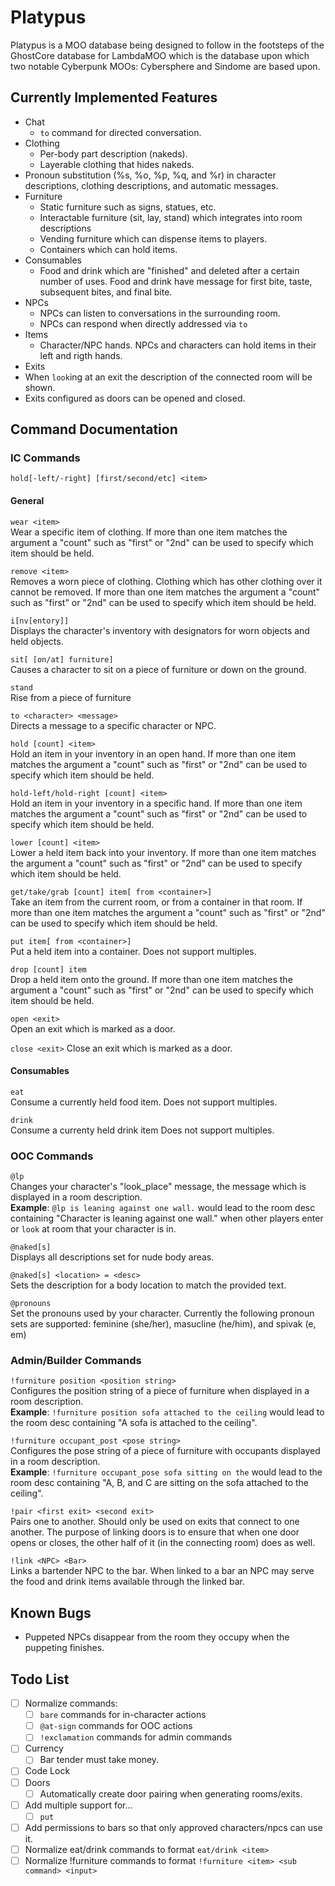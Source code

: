 # Platypus
Platypus is a MOO database being designed to follow in the footsteps of the GhostCore database for LambdaMOO which is the database upon which two notable Cyberpunk MOOs: Cybersphere and Sindome are based upon. 

## Currently Implemented Features

* Chat
  * `to` command for directed conversation.
* Clothing
  * Per-body part description (nakeds).
  * Layerable clothing that hides nakeds.
* Pronoun substitution (%s, %o, %p, %q, and %r) in character descriptions, clothing descriptions, and automatic messages.
* Furniture
  * Static furniture such as signs, statues, etc.
  * Interactable furniture (sit, lay, stand) which integrates into room descriptions
  * Vending furniture which can dispense items to players.
  * Containers which can hold items.
* Consumables
    * Food and drink which are "finished" and deleted after a certain number of uses. Food and drink have message for first bite, taste, subsequent bites, and final bite.
* NPCs
  * NPCs can listen to conversations in the surrounding room. 
  * NPCs can respond when directly addressed via `to`
* Items
  * Character/NPC hands. NPCs and characters can hold items in their left and rigth hands.
* Exits
 * When `look`ing at an exit the description of the connected room will be shown.
 * Exits configured as doors can be opened and closed.

## Command Documentation
### IC Commands
`hold[-left/-right] [first/second/etc] <item>`
#### General
`wear <item>`  
Wear a specific item of clothing. If more than one item matches the <item> argument a "count" such as "first" or "2nd" can be used to specify which item should be held.

`remove <item>`  
Removes a worn piece of clothing. Clothing which has other clothing over it cannot be removed. If more than one item matches the <item> argument a "count" such as "first" or "2nd" can be used to specify which item should be held.

`i[nv[entory]]`  
Displays the character's inventory with designators for worn objects and held objects.

`sit[ [on/at] furniture]`  
Causes a character to sit on a piece of furniture or down on the ground.

`stand`  
Rise from a piece of furniture

`to <character> <message>`  
Directs a message to a specific character or NPC.

`hold [count] <item>`  
Hold an item in your inventory in an open hand. If more than one item matches the <item> argument a "count" such as "first" or "2nd" can be used to specify which item should be held.

`hold-left/hold-right [count] <item>`  
Hold an item in your inventory in a specific hand. If more than one item matches the <item> argument a "count" such as "first" or "2nd" can be used to specify which item should be held.

`lower [count] <item>`  
Lower a held item back into your inventory. If more than one item matches the <item> argument a "count" such as "first" or "2nd" can be used to specify which item should be held.

`get/take/grab [count] item[ from <container>]`  
Take an item from the current room, or from a container in that room. If more than one item matches the <item> argument a "count" such as "first" or "2nd" can be used to specify which item should be held.

`put item[ from <container>]`  
Put a held item into a container. Does not support multiples.

`drop [count] item`  
Drop a held item onto the ground.  If more than one item matches the <item> argument a "count" such as "first" or "2nd" can be used to specify which item should be held.

`open <exit>`  
Open an exit which is marked as a door.

`close <exit>`
Close an exit which is marked as a door.

#### Consumables
`eat`  
Consume a currently held food item. Does not support multiples.

`drink`  
Consume a currenty held drink item Does not support multiples.

### OOC Commands
`@lp`  
Changes your character's "look_place" message, the message which is displayed in a room description.  
**Example**: `@lp is leaning against one wall.` would lead to the room desc containing "Character is leaning against one wall." when other players enter or `look` at room that your character is in.

`@naked[s]`  
Displays all descriptions set for nude body areas. 

`@naked[s] <location> = <desc>`  
Sets the description for a body location to match the provided text.

`@pronouns`  
Set the pronouns used by your character. Currently the following pronoun sets are supported: feminine (she/her), masucline (he/him), and spivak (e, em)

### Admin/Builder Commands
`!furniture position <position string>`  
Configures the position string of a piece of furniture when displayed in a room description.  
**Example**: `!furniture position sofa attached to the ceiling` would lead to the room desc containing "A sofa is attached to the ceiling".

`!furniture occupant_post <pose string>`  
Configures the pose string of a piece of furniture with occupants displayed in a room description.  
**Example**: `!furniture occupant_pose sofa sitting on the` would lead to the room desc containing "A, B, and C are sitting on the sofa attached to the ceiling".

`!pair <first exit> <second exit>`  
Pairs one to another. Should only be used on exits that connect to one another. The purpose of linking doors is to ensure that when one door opens or closes, the other half of it (in the connecting room) does as well.

`!link <NPC> <Bar>`  
Links a bartender NPC to the bar. When linked to a bar an NPC may serve the food and drink items available through the linked bar.


## Known Bugs
* Puppeted NPCs disappear from the room they occupy when the puppeting finishes.

## Todo List
- [ ] Normalize commands:
    - [ ] `bare` commands for in-character actions
    - [ ] `@at-sign` commands for OOC actions
    - [ ] `!exclamation` commands for admin commands
- [ ] Currency
    - [ ] Bar tender must take money.
- [ ] Code Lock
- [ ] Doors
    - [ ] Automatically create door pairing when generating rooms/exits.
- [ ] Add multiple support for...
   - [ ] `put`
- [ ] Add permissions to bars so that only approved characters/npcs can use it.
- [ ] Normalize eat/drink commands to format `eat/drink <item>`
- [ ] Normalize !furniture commands to format `!furniture <item> <sub command> <input>` 
